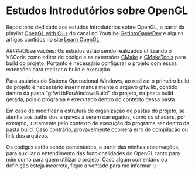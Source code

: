 # Estudos Introdutórios sobre OpenGL

Repositório dedicado aos estudos introdutórios sobre OpenGL, a partir da playlist [OpenGL with C++](https://youtube.com/playlist?list=PLn3eTxaOtL2PHxN8EHf-ktAcN-sGETKfw&si=xTs74DpAEFQs4vYK) do canal no Youtube [GetIntoGameDev](https://www.youtube.com/@GetIntoGameDev) e alguns artigos contidos no site [Learn OpenGL](https://learnopengl.com/)


#####Observações:
Os estudos estão sendo realizados utilizando o VSCode como editor de código e as extensões [CMake](https://marketplace.visualstudio.com/items?itemName=twxs.cmake) e  [CMakeTools](https://marketplace.visualstudio.com/items?itemName=ms-vscode.cmake-tools) para build do projeto. Portanto é necessário configurar o projeto com essas extensões para realizar o build e execução.

Para usuários do Sistema Operacional Windows, ao realizar o primeiro build do projeto é necessário inserir manualmente o arquivo glfw.lib, contido dentro da pasta "glfwLibForWindowsBuild" do projeto, na pasta build gerada, pois o programa é executado dentro do contexto dessa pasta.

Em caso de modificar a estrutura de organização de pastas do projeto, se atenha aos paths dos arquivos a serem carregados, como os shaders, por exemplo, justamente pelo contexto de execução do programa ser dentro da pasta build. Caso contrário, provavelmente ocorrerá erro de compilação ou link dos arquivos.

Os códigos estão sendo comentados, a partir das minhas observações, para auxiliar o entendimento das funcionalidades do OpenGL tanto para mim como para quem utilizar o projeto. Caso algum comentário ou definição esteja incorreta, fique a vontade para me informar :)
